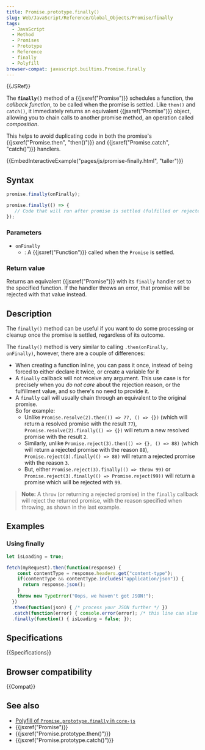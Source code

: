 ```yaml
---
title: Promise.prototype.finally()
slug: Web/JavaScript/Reference/Global_Objects/Promise/finally
tags:
  - JavaScript
  - Method
  - Promises
  - Prototype
  - Reference
  - finally
  - Polyfill
browser-compat: javascript.builtins.Promise.finally
---
```

{{JSRef}}

The **`finally()`** method of a {{jsxref("Promise")}} schedules a function, 
the _callback function_, to be called when the promise is settled. 
Like `then()` and `catch()`, it immediately returns an equivalent {{jsxref("Promise")}} object, 
allowing you to chain calls to another promise method, an operation called _composition_.

This helps to avoid duplicating code in both the promise's {{jsxref("Promise.then",
  "then()")}} and {{jsxref("Promise.catch", "catch()")}} handlers.

{{EmbedInteractiveExample("pages/js/promise-finally.html", "taller")}}

## Syntax

```js
promise.finally(onFinally);

promise.finally(() => {
   // Code that will run after promise is settled (fulfilled or rejected)
});
```

### Parameters

- `onFinally`
  - : A {{jsxref("Function")}} called when the `Promise` is settled.

### Return value

Returns an equivalent {{jsxref("Promise")}} with its `finally` handler set to the specified function.
If the handler throws an error, that promise will be rejected 
with that value instead.

## Description

The `finally()` method can be useful if you want to do some processing or
cleanup once the promise is settled, regardless of its outcome.

The `finally()` method is very similar to calling
`.then(onFinally, onFinally)`, however, there are a couple of differences:

- When creating a function inline, you can pass it once, instead of being forced to
  either declare it twice, or create a variable for it
- A `finally` callback will not receive any argument. This use case
  is for precisely when you _do not care_ about the rejection reason, or the
  fulfillment value, and so there's no need to provide it. 
- A `finally` call will usually chain through an equivalent to the original promise.  
  So for example:
  - Unlike `Promise.resolve(2).then(() => 77, () => {})` (which
    will return a resolved promise with the result `77`), 
    `Promise.resolve(2).finally(() => {})` will return a 
    new resolved promise with the result `2`.
  - Similarly, unlike `Promise.reject(3).then(() => {}, () => 88)`
    (which will return a rejected promise with the reason `88`),
    `Promise.reject(3).finally(() => 88)` will return a rejected promise 
    with the reason `3`.  
  - But, either `Promise.reject(3).finally(() => throw 99)` or
    `Promise.reject(3).finally(() => Promise.reject(99))` will return a promise 
    which will be rejected with `99`.

> **Note:** A `throw` (or returning a rejected promise) in the
> `finally` callback will reject the returned promise, with the reason
> specified when throwing, as shown in the last example.

## Examples

### Using finally

```js
let isLoading = true;

fetch(myRequest).then(function(response) {
    const contentType = response.headers.get("content-type");
    if(contentType && contentType.includes("application/json")) {
      return response.json();
    }
    throw new TypeError("Oops, we haven't got JSON!");
  })
  .then(function(json) { /* process your JSON further */ })
  .catch(function(error) { console.error(error); /* this line can also throw, e.g. when console = {} */ })
  .finally(function() { isLoading = false; });
```

## Specifications

{{Specifications}}

## Browser compatibility

{{Compat}}

## See also

- [Polyfill of `Promise.prototype.finally` in `core-js`](https://github.com/zloirock/core-js#ecmascript-promise)
- {{jsxref("Promise")}}
- {{jsxref("Promise.prototype.then()")}}
- {{jsxref("Promise.prototype.catch()")}}
